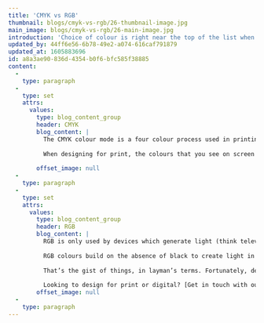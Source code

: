 ```yaml
---
title: 'CMYK vs RGB'
thumbnail: blogs/cmyk-vs-rgb/26-thumbnail-image.jpg
main_image: blogs/cmyk-vs-rgb/26-main-image.jpg
introduction: 'Choice of colour is right near the top of the list when it comes to design considerations. But how do we achieve high colour accuracy in our projects? The answer comes in the form of learning the key differences between CMYK and RGB. Designers and clients alike will benefit from knowing how the two colour modes differ from each other, as well as understanding how final outcomes may change as part of the transition from screen to printed page. So, for want of a better phrase, let’s put things in black and white.'
updated_by: 44ff6e56-6b78-49e2-a074-616caf791879
updated_at: 1605883696
id: a8a3ae90-836d-4354-b0f6-bfc585f38885
content:
  -
    type: paragraph
  -
    type: set
    attrs:
      values:
        type: blog_content_group
        header: CMYK
        blog_content: |
          The CMYK colour mode is a four colour process used in printing. It works by layering different hues of cyan, magenta, yellow and key (black). This process is subtractive, which means that, as increasing amounts of each colour are added, everything becomes darker – the process subtracts from natural light. 
          
          When designing for print, the colours that you see on screen will appear differently to the end product. Because CMYK does not offer the same range of colours as RGB, the printed outcome will look slightly duller compared to what you see on screen.
          
        offset_image: null
  -
    type: paragraph
  -
    type: set
    attrs:
      values:
        type: blog_content_group
        header: RGB
        blog_content: |
          RGB is only used by devices which generate light (think televisions, cameras and mobile phones, for example). RGB differs from CMYK in that it blends different hues of red, green and blue to create light – it is an additive process rather than a subtractive one. Combining RGB at full intensity produces white (rather than the black produced by a full-intensity combination of CMYK). 
          
          RGB colours build on the absence of black to create light in the form of the visible colours that we see. RGB offers a wider selection of colours and higher colour accuracy than CMYK. It’s still possible to print RGB images, although this is likely to cause colour discrepancies, so it’s best to ensure that they’ve been converted to CMYK beforehand.
          
          That’s the gist of things, in layman’s terms. Fortunately, design programs can easily convert projects between CMYK and RGB, as well as advise us on the best CMYK settings for our desired method of printing. So, as long as you remember that RGB is for digital and CMYK is for print, you can rest assured that your project will look as intended... in terms of colour, that is!
          
          Looking to design for print or digital? [Get in touch with our team today.](/contact)
        offset_image: null
  -
    type: paragraph
---
```

